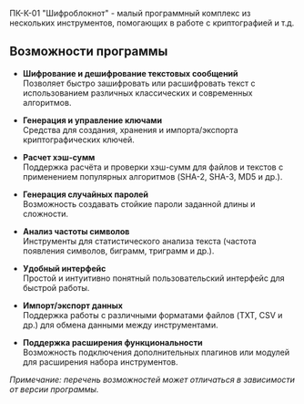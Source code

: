 ПК-К-01 "Шифроблокнот" - малый программный комплекс из нескольких инструментов, помогающих в работе с криптографией и т.д.

## Возможности программы

- **Шифрование и дешифрование текстовых сообщений**  
  Позволяет быстро зашифровать или расшифровать текст с использованием различных классических и современных алгоритмов.

- **Генерация и управление ключами**  
  Средства для создания, хранения и импорта/экспорта криптографических ключей.

- **Расчет хэш-сумм**  
  Поддержка расчёта и проверки хэш-сумм для файлов и текстов с применением популярных алгоритмов (SHA-2, SHA-3, MD5 и др.).

- **Генерация случайных паролей**  
  Возможность создавать стойкие пароли заданной длины и сложности.

- **Анализ частоты символов**  
  Инструменты для статистического анализа текста (частота появления символов, биграмм, триграмм и др.).

- **Удобный интерфейс**  
  Простой и интуитивно понятный пользовательский интерфейс для быстрой работы.

- **Импорт/экспорт данных**  
  Поддержка работы с различными форматами файлов (TXT, CSV и др.) для обмена данными между инструментами.

- **Поддержка расширения функциональности**  
  Возможность подключения дополнительных плагинов или модулей для расширения набора инструментов.

*Примечание: перечень возможностей может отличаться в зависимости от версии программы.*